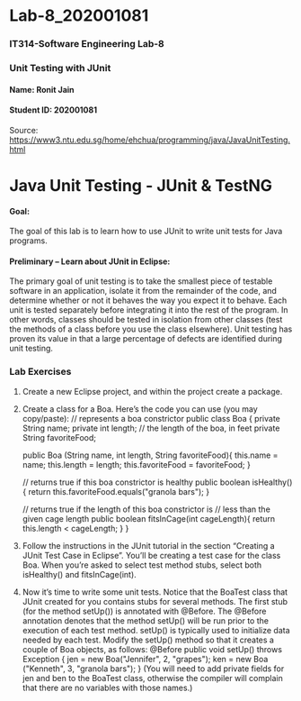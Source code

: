 # Lab-8_202001081

### IT314-Software Engineering Lab-8
### Unit Testing with JUnit

#### Name: Ronit Jain
#### Student ID: 202001081

Source: https://www3.ntu.edu.sg/home/ehchua/programming/java/JavaUnitTesting.html

# Java Unit Testing - JUnit & TestNG

#### Goal:

The goal of this lab is to learn how to use JUnit to write unit tests for Java programs.

#### Preliminary – Learn about JUnit in Eclipse:

The primary goal of unit testing is to take the smallest piece of testable software in an application, isolate it from the remainder of the code, and determine whether or not it behaves the way you expect it to behave. Each unit is tested separately before integrating it into the rest of the program. In other words, classes should be tested in isolation from other classes (test the methods of a class before you use the class elsewhere). Unit testing has proven its value in that a large percentage of defects are identified during unit testing.

### Lab Exercises
  1. Create a new Eclipse project, and within the project create a package.
  2. Create a class for a Boa. Here’s the code you can use (you may copy/paste):
       // represents a boa constrictor
      public class Boa {
        private String name;
        private int length; // the length of the boa, in feet
        private String favoriteFood;
        
        public Boa (String name, int length, String favoriteFood){
          this.name = name;
          this.length = length;
          this.favoriteFood = favoriteFood;
        }
        
        // returns true if this boa constrictor is healthy
        public boolean isHealthy(){
          return this.favoriteFood.equals("granola bars");
        }
        
        // returns true if the length of this boa constrictor is
        // less than the given cage length
        public boolean fitsInCage(int cageLength){
          return this.length < cageLength;
        }
      }


  3. Follow the instructions in the JUnit tutorial in the section “Creating a JUnit Test Case in Eclipse”. You’ll be creating a test case for the class Boa. When you’re asked to select test method stubs, select both isHealthy() and fitsInCage(int).
  4. Now it’s time to write some unit tests. Notice that the BoaTest class that JUnit created for you contains stubs for several methods. The first stub (for the method setUp()) is annotated with @Before. The @Before annotation denotes that the method setUp() will be run prior to the execution of each test method. setUp() is typically used to initialize data needed by each test. Modify the setUp() method so that it creates a couple of Boa objects, as follows:
    @Before
    public void setUp() throws Exception {
      jen = new Boa("Jennifer", 2, "grapes");
      ken = new Boa ("Kenneth", 3, "granola bars");
    }
(You will need to add private fields for jen and ben to the BoaTest class, otherwise the compiler will complain that there are no variables with those names.)


